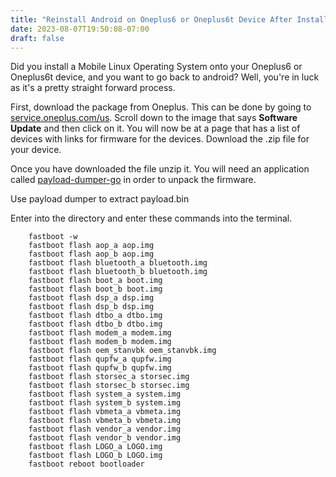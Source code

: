 ```yaml
---
title: "Reinstall Android on Oneplus6 or Oneplus6t Device After Installing Mobile Linux"
date: 2023-08-07T19:50:08-07:00
draft: false
---
```


Did you install a Mobile Linux Operating System onto your Oneplus6 or Oneplus6t device, and you want to go back to android? Well, you're in luck as it's a pretty straight forward process.

First, download the package from Oneplus. This can be done by going to [service.oneplus.com/us](https://service.oneplus.com/us). Scroll down to the image that says **Software Update** and then click on it. You will now be at a page that has a list of devices with links for firmware for the devices. Download the .zip file for your device.

Once you have downloaded the file unzip it. You will need an application called [payload-dumper-go](https://github.com/ssut/payload-dumper-go/releases) in order to unpack the firmware.


Use payload dumper to extract payload.bin

Enter into the directory and enter these commands into the terminal.

```
    fastboot -w
    fastboot flash aop_a aop.img
    fastboot flash aop_b aop.img
    fastboot flash bluetooth_a bluetooth.img
    fastboot flash bluetooth_b bluetooth.img
    fastboot flash boot_a boot.img
    fastboot flash boot_b boot.img
    fastboot flash dsp_a dsp.img
    fastboot flash dsp_b dsp.img
    fastboot flash dtbo_a dtbo.img
    fastboot flash dtbo_b dtbo.img
    fastboot flash modem_a modem.img
    fastboot flash modem_b modem.img
    fastboot flash oem_stanvbk oem_stanvbk.img
    fastboot flash qupfw_a qupfw.img
    fastboot flash qupfw_b qupfw.img
    fastboot flash storsec_a storsec.img
    fastboot flash storsec_b storsec.img
    fastboot flash system_a system.img
    fastboot flash system_b system.img
    fastboot flash vbmeta_a vbmeta.img
    fastboot flash vbmeta_b vbmeta.img
    fastboot flash vendor_a vendor.img
    fastboot flash vendor_b vendor.img
    fastboot flash LOGO_a LOGO.img
    fastboot flash LOGO_b LOGO.img
    fastboot reboot bootloader
```